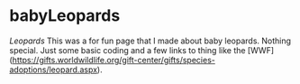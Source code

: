 # babyLeopards


*Leopards*
This was a for fun page that I made about baby leopards. Nothing special. Just some basic coding and a few links to thing like the [WWF] (https://gifts.worldwildlife.org/gift-center/gifts/species-adoptions/leopard.aspx).
